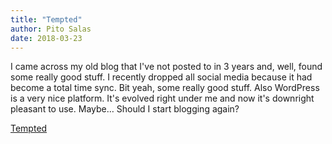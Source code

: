 ```yaml
---
title: "Tempted"
author: Pito Salas
date: 2018-03-23
---
```




I came across my old blog that I've not posted to in 3 years and, well, found
some really good stuff. I recently dropped all social media because it had
become a total time sync. Bit yeah, some really good stuff. Also WordPress is
a very nice platform. It's evolved right under me and now it's downright
pleasant to use. Maybe… Should I start blogging again?


[Tempted](None)
